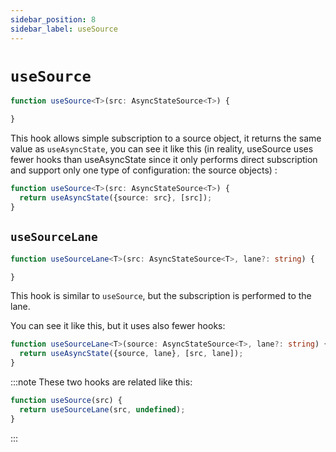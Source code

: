 ```yaml
---
sidebar_position: 8
sidebar_label: useSource
---
```


# `useSource`


```typescript
function useSource<T>(src: AsyncStateSource<T>) {

}
```

This hook allows simple subscription to a source object, it returns the same
value as `useAsyncState`, you can see it like this (in reality, useSource uses
fewer hooks than useAsyncState since it only performs direct subscription
and support only one type of configuration: the source objects) :


```typescript
function useSource<T>(src: AsyncStateSource<T>) {
  return useAsyncState({source: src}, [src]);
}
```

## `useSourceLane`


```typescript
function useSourceLane<T>(src: AsyncStateSource<T>, lane?: string) {

}
```
This hook is similar to `useSource`, but the subscription is performed to the lane.

You can see it like this, but it uses also fewer hooks:


```typescript
function useSourceLane<T>(source: AsyncStateSource<T>, lane?: string) {
  return useAsyncState({source, lane}, [src, lane]);
}
```


:::note
These two hooks are related like this:

```typescript
function useSource(src) {
  return useSourceLane(src, undefined);
}

```
:::
